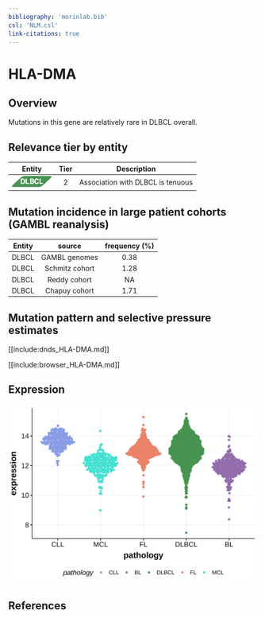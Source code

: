 ```yaml
---
bibliography: 'morinlab.bib'
csl: 'NLM.csl'
link-citations: true
---
```

# HLA-DMA

## Overview
Mutations in this gene are relatively rare in DLBCL overall. 

## Relevance tier by entity

|Entity|Tier|Description               |
|:------:|:----:|--------------------------|
|![DLBCL](images/icons/DLBCL_tier1.png) |2   |Association with DLBCL is tenuous|

## Mutation incidence in large patient cohorts (GAMBL reanalysis)

|Entity|source        |frequency (%)|
|:------:|:--------------:|:-------------:|
|DLBCL |GAMBL genomes |0.38         |
|DLBCL |Schmitz cohort|1.28         |
|DLBCL |Reddy cohort  |  NA         |
|DLBCL |Chapuy cohort |1.71         |

## Mutation pattern and selective pressure estimates

[[include:dnds_HLA-DMA.md]]



[[include:browser_HLA-DMA.md]]

## Expression
![](images/gene_expression/HLA-DMA_by_pathology.svg)

<!-- FLAGGED FOR TIER 2 -->

<!-- ORIGIN: Unknown -->

## References
